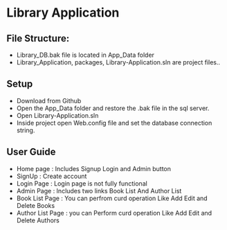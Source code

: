 # Library Application

## File Structure:
- Library_DB.bak file is located in App_Data folder 
- Library_Application, packages, Library-Application.sln are project files..

## Setup
- Download from Github
- Open the App_Data folder and restore the .bak file in the sql server.
- Open Library-Application.sln
- Inside project open Web.config file and set the database connection string.

## User Guide

- Home page : Includes Signup Login and Admin button
- SignUp :  Create account
- Login Page : Login page is not fully functional 
- Admin Page : Includes two links Book List And Author List 
- Book List Page  :  You can perfrom curd operation Like Add Edit and Delete Books 
- Author List Page : you can Perform curd operation Like Add Edit and Delete Authors 